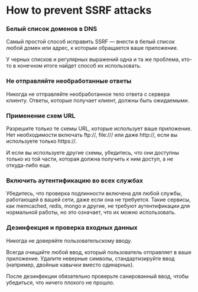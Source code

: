 # How to prevent SSRF attacks

<h3>Белый список доменов в DNS</h3>

Самый простой способ исправить SSRF — внести в белый список любой домен или адрес, к которым обращается ваше приложение.

У черных списков и регулярных выражений одна и та же проблема, кто-то в конечном итоге найдет способ их использовать.

<h3>Не отправляйте необработанные ответы</h3>

Никогда не отправляйте необработанное тело ответа с сервера клиенту. Ответы, которые получает клиент, должны быть ожидаемыми.

<h3>Применение схем URL</h3>

Разрешите только те схемы URL, которые использует ваше приложение. Нет необходимости включать ftp://, file:/// или даже http://, если вы используете только https://.

И если вы используете другие схемы, убедитесь, что они доступны только из той части, которая должна получить к ним доступ, а не откуда-либо еще.

<h3>Включить аутентификацию во всех службах</h3>

Убедитесь, что проверка подлинности включена для любой службы, работающей в вашей сети, даже если она не требуется. Такие сервисы, как memcached, redis, mongo и другие, не требуют аутентификации для нормальной работы, но это означает, что их можно использовать.

<h3>Дезинфекция и проверка входных данных</h3>

Никогда не доверяйте пользовательскому вводу.

Всегда очищайте любой ввод, который пользователь отправляет в ваше приложение. Удалите неверные символы, стандартизируйте ввод (например, двойные кавычки вместо одинарных).

После дезинфекции обязательно проверьте санированный ввод, чтобы убедиться, что ничего плохого не прошло.
